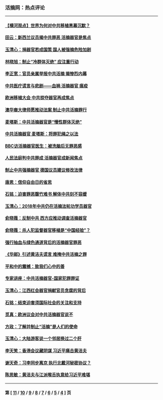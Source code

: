 ### 活摘网：热点评论
---
#### [【横河观点】世界为何对中共移植黑幕沉默？](../../pages/nf5879/n13244249.md?05160430) 
#### [田云：新西兰议员揭中共罪恶 活摘器官是焦点](../../pages/nf5879/n13070629.md?05160430) 
#### [玉清心：捐器官若成国策 国人被强摘危险加剧](../../pages/nf5879/n12802713.md?05160430) 
#### [林晓旭：制止“冷群体灭绝” 应注重行动](../../pages/nf5879/n12779736.md?05160430) 
#### [李正宽：官员亲属举报中共活摘 揭惨烈内幕](../../pages/nf5879/n12684490.md?05160430) 
#### [中共医疗谎言与悲剧——血祸 活摘器官 瘟疫](../../pages/nf5879/n12372103.md?05160430) 
#### [欧洲移植大会 中共掠夺器官再成焦点](../../pages/nf5879/n11538883.md?05160430) 
#### [澳华裔大律师愿推动法案 制止中共活摘罪行](../../pages/nf5879/n11377039.md?05160430) 
#### [麦塔斯：中共活摘器官是“慢性群体灭绝”](../../pages/nf5879/n11350529.md?05160430) 
#### [中共活摘器官 麦塔斯：将罪犯绳之以法](../../pages/nf5879/n11347973.md?05160430) 
#### [BBC访活摘器官医生：被洗脑后无罪恶感](../../pages/nf5879/n11335935.md?05160430) 
#### [人民法庭判中共罪成 活摘器官成新闻焦点](../../pages/nf5879/n11331578.md?05160430) 
#### [制止中共强摘器官 德国议员建议修改法律](../../pages/nf5879/n11249451.md?05160430) 
#### [唐恩：信仰自由日的省思](../../pages/nf5879/n11003525.md?05160430) 
#### [石铭：迫害罪恶罄竹难书  解体中共刻不容缓](../../pages/nf5879/n10942855.md?05160430) 
#### [玉清心：2018年中共仍在活摘法轮功学员器官](../../pages/nf5879/n10914646.md?05160430) 
#### [俞晓薇：反制中共 西方应推动调查活摘器官](../../pages/nf5879/n10794671.md?05160430) 
#### [俞晓薇：杀人犯监督器官移植是“中国经验”？](../../pages/nf5879/n10466427.md?05160430) 
#### [强行抽血与绿色通道背后的活摘器官罪恶](../../pages/nf5879/n10004708.md?05160430) 
#### [《华邮》引述黄洁夫谎言 难掩中共活摘之罪](../../pages/nf5879/n9642309.md?05160430) 
#### [平和中的震撼：致我们心中的善](../../pages/nf5879/n9021123.md?05160430) 
#### [专家讲座：中共活摘器官-国家犯罪罪证](../../pages/nf5879/n8828153.md?05160430) 
#### [玉清心：江西红会器官捐献官员贪腐的背后](../../pages/nf5879/n8522122.md?05160430) 
#### [石铭：结束迫害须国际社会的关注和支持](../../pages/nf5879/n8443497.md?05160430) 
#### [觅真：欧洲议会对中共活摘器官说不](../../pages/nf5879/n8337486.md?05160430) 
#### [方政：了解并制止“活摘”是人们的使命](../../pages/nf5879/n8329214.md?05160430) 
#### [玉清心：大陆游客说一个邻居换过二个肝](../../pages/nf5879/n8291404.md?05160430) 
#### [李天笑：香港会议藏阴谋 习近平痛击黄洁夫](../../pages/nf5879/n8241459.md?05160430) 
#### [谢天奇：习李同步离京 执行北戴河秘密协议？](../../pages/nf5879/n8230418.md?05160430) 
#### [陈思敏：黄洁夫与江派喉舌执意给习近平难堪](../../pages/nf5879/n8222166.md?05160430) 

---
#### 第 [ [11](./11.md?05160430) / [10](./10.md?05160430) / [9](./9.md?05160430) / [8](./8.md?05160430) / [7](./7.md?05160430) / [6](./6.md?05160430) / [5](./5.md?05160430) / [4](./4.md?05160430) ] 页
